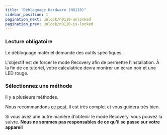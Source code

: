 ```yaml
---
title: "Débloquage Hardware (N0110)"
sidebar_position: 1
pagination_next: unlock/n0110-unlocked
pagination_prev: unlock/n0110-is-locked
---
```


### Lecture obligatoire

Le débloquage matériel demande des outils spécifiques.

L'objectif est de forcer le mode Recovery afin de permettre l'installation.
À la fin de ce tutoriel, votre calculatrice devra montrer un écran noir et une LED rouge.

### Sélectionnez une méthode

Il y a plusieurs méthodes.

Nous recommandons [ce post](https://tiplanet.org/forum/viewtopic.php?f=113&t=25191&p=263495), il est très complet et vous guidera très bien.

Si vous avez une autre manière d'obtenir le mode Recovery, vous pouvez la suivre. **Nous ne sommes pas responsables de ce qu’il se passe sur votre appareil**
